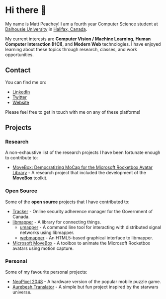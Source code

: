 # Hi there 👋

My name is Matt Peachey!  I am a fourth year Computer Science student at [Dalhousie University](https://www.dal.ca/faculty/computerscience.html) in [Halifax, Canada](https://en.wikipedia.org/wiki/Halifax,_Nova_Scotia).

My current interests are **Computer Vision / Machine Learning**, **Human Computer Interaction (HCI)**, and **Modern Web** technologies.  I have enjoyed learning about these topics through research, classes, and work opportunities.

## Contact 
You can find me on:
* [LinkedIn](https://www.linkedin.com/in/matt-peachey-02bb11152/) 
* [Twitter](https://twitter.com/MattPeachey3)
* [Website](http://mattpeachey.ca)

Please feel free to get in touch with me on any of these platforms!

## Projects

### Research

A non-exhaustive list of the research projects I have been fortunate enough to contribute to:

* [MoveBox: Democratizing MoCap for the Microsoft Rocketbox Avatar Library](https://www.microsoft.com/en-us/research/publication/movebox-democratizing-mocap-for-the-microsoft-rocketbox-avatar-library/) - A research project that included the development of the **MoveBox** toolkit.

### Open Source

Some of the **open source** projects that I have contributed to: 
* [Tracker](https://github.com/canada-ca/tracker) - Online security adherence manager for the Government of Canada.
* [libmapper](https://github.com/libmapper/libmapper/) - A library for connecting things.
  * [umapper](https://github.com/malloch/umapper) - A command line tool for interacting with distributed signal networks using libmapper.
  * [webmapper](https://github.com/libmapper/webmapper) - An HTML5-based graphical interface to libmapper. 
* [Microsoft MoveBox](https://github.com/microsoft/MoveBox-for-Microsoft-Rocketbox) - A toolbox to animate the Microsoft Rocketbox avatars using motion capture. 

### Personal

Some of my favourite personal projects:
* [NeoPixel 2048](https://github.com/peacheym/NeoPixel2048) - A hardware version of the popular mobile puzzle game.
* [Aurebesh Translator](https://github.com/peacheym/aurebesh_translator) - A simple but fun project inspired by the starwars universe.
